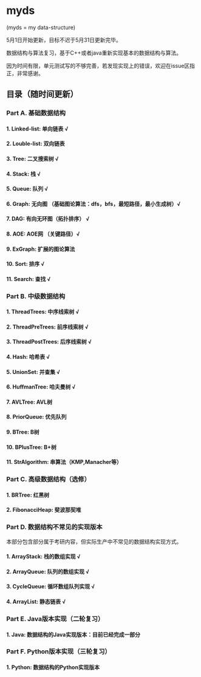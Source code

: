 # myds

(myds = my data-structure)

5月1日开始更新，目标不迟于5月31日更新完毕。

数据结构与算法复习，基于C++或者java重新实现基本的数据结构与算法。

因为时间有限，单元测试写的不够完善，若发现实现上的错误，欢迎在issue区指正，非常感谢。

## 目录（随时间更新）
### Part A. 基础数据结构
#### 1. Linked-list: 单向链表 √
#### 2. Louble-list: 双向链表 
#### 3. Tree: 二叉搜索树 √
#### 4. Stack: 栈 √
#### 5. Queue: 队列 √
#### 6. Graph: 无向图 （基础图论算法：dfs，bfs，最短路径，最小生成树）√
#### 7. DAG: 有向无环图（拓扑排序） √ 
#### 8. AOE: AOE网 （关键路径）√
#### 9. ExGraph: 扩展的图论算法 
#### 10. Sort: 排序 √
#### 11. Search: 查找 √ 

### Part B. 中级数据结构
#### 1. ThreadTrees: 中序线索树 √ 
#### 2. ThreadPreTrees: 前序线索树 √ 
#### 3. ThreadPostTrees: 后序线索树 √ 
#### 4. Hash: 哈希表 √ 
#### 5. UnionSet: 并查集 √ 
#### 6. HuffmanTree: 哈夫曼树 √ 
#### 7. AVLTree: AVL树 
#### 8. PriorQueue: 优先队列
#### 9. BTree: B树 
#### 10. BPlusTree: B+树
#### 11. StrAlgorithm: 串算法（KMP,Manacher等）  

### Part C. 高级数据结构（选修）
#### 1. BRTree: 红黑树 
#### 2. FibonacciHeap: 斐波那契堆

### Part D. 数据结构不常见的实现版本
本部分包含部分属于考研内容，但实际生产中不常见的数据结构实现方式。
#### 1. ArrayStack: 栈的数组实现 √ 
#### 2. ArrayQueue: 队列的数组实现 √ 
#### 3. CycleQueue: 循环数组队列实现 √ 
#### 4. ArrayList: 静态链表 √ 

### Part E. Java版本实现（二轮复习）
#### 1. Java: 数据结构的Java实现版本：目前已经完成一部分

### Part F. Python版本实现（三轮复习）
#### 1. Python: 数据结构的Python实现版本
 
